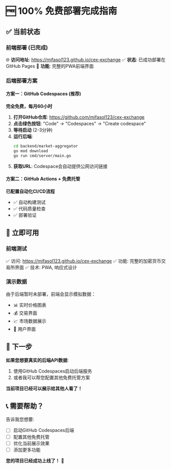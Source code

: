 # 🆓 100% 免费部署完成指南

## ✅ 当前状态

### 前端部署 (已完成)
🌐 **访问地址**: https://mifasol123.github.io/cex-exchange
✅ **状态**: 已成功部署在GitHub Pages
🎯 **功能**: 完整的PWA前端界面

### 后端部署方案

#### 方案一：GitHub Codespaces (推荐)
**完全免费，每月60小时**

1. **打开GitHub仓库**: https://github.com/mifasol123/cex-exchange
2. **点击绿色按钮**: "Code" → "Codespaces" → "Create codespace"
3. **等待启动** (2-3分钟)
4. **运行后端**:
   ```bash
   cd backend/market-aggregator
   go mod download
   go run cmd/server/main.go
   ```
5. **获取URL**: Codespace会自动提供公网访问链接

#### 方案二：GitHub Actions + 免费托管
**已配置自动化CI/CD流程**
- ✅ 自动构建测试
- ✅ 代码质量检查
- ✅ 部署验证

## 🎯 立即可用

### 前端测试
✅ 访问: https://mifasol123.github.io/cex-exchange
✅ 功能: 完整的加密货币交易所界面
✅ 技术: PWA, 响应式设计

### 演示数据
由于后端暂时未部署，前端会显示模拟数据：
- 📊 实时价格图表
- 💰 交易界面
- 📈 市场数据展示
- 👤 用户界面

## 🚀 下一步

**如果您想要真实的后端API数据**:
1. 使用GitHub Codespaces启动后端服务
2. 或者我可以帮您配置其他免费托管方案

**当前项目已经可以展示给其他人看了！**

## 📞 需要帮助？
告诉我您想要:
- [ ] 启动GitHub Codespaces后端
- [ ] 配置其他免费托管
- [ ] 优化当前展示效果
- [ ] 添加更多功能

**您的项目已经成功上线了！** 🎉